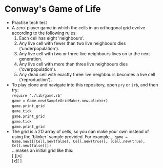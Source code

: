 # Conway's Game of Life

* Practise tech test
* A zero-player game in which the cells in an orthogonal grid evolve according to the following rules:
    1. Each cell has eight 'neighbours'.
    2. Any live cell with fewer than two live neighbours dies ('underpopulation').
    3. Any live cell with two or three live neighbours lives on to the next generation.
    4. Any live cell with more than three live neighbours dies ('overpopulation').
    5. Any dead cell with exactly three live neighbours becomes a live cell ('reproduction').
* To play clone and navigate into this repository, open `pry` or `irb`, and then try:                  
`require './lib/game.rb'`               
`game = Game.new(SampleGridMaker.new.blinker)`                
`game.print_grid`              
`game.tick`               
`game.print_grid`               
`game.tick`                
`game.print_grid`            
* The grid is a 2D array of cells, so you can make your own instead of using the 'blinker' sample provided.  For example...
`game = Game.new([[Cell.new(false), Cell.new(true)], [Cell.new(true), Cell.new(false)]])`                        
...makes an initial grid like this:                   
[ ][x]                 
[x][ ]

